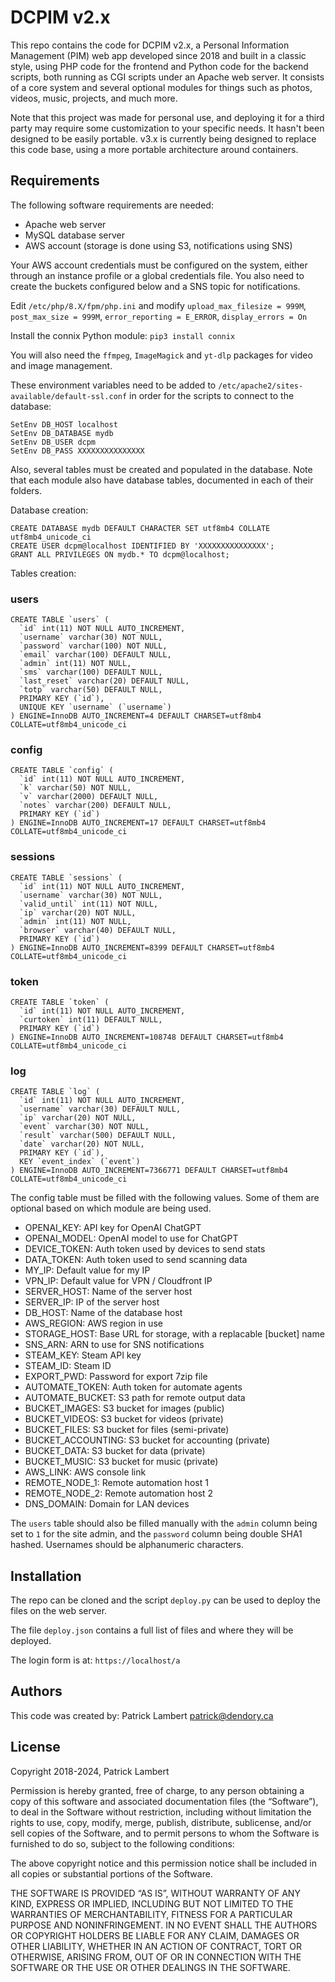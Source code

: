 # DCPIM v2.x

This repo contains the code for DCPIM v2.x, a Personal Information Management (PIM) web app developed since 2018 and built in a classic style, using PHP code for the frontend and Python code for the backend scripts, both running as CGI scripts under an Apache web server. It consists of a core system and several optional modules for things such as photos, videos, music, projects, and much more.

Note that this project was made for personal use, and deploying it for a third party may require some customization to your specific needs. It hasn't been designed to be easily portable. v3.x is currently being designed to replace this code base, using a more portable architecture around containers.


## Requirements

The following software requirements are needed:

* Apache web server
* MySQL database server
* AWS account (storage is done using S3, notifications using SNS)

Your AWS account credentials must be configured on the system, either through an instance profile or a global credentials file. You also need to create the buckets configured below and a SNS topic for notifications.

Edit `/etc/php/8.X/fpm/php.ini` and modify `upload_max_filesize = 999M`, `post_max_size = 999M`, `error_reporting = E_ERROR`, `display_errors = On`

Install the connix Python module: `pip3 install connix`

You will also need the `ffmpeg`, `ImageMagick` and `yt-dlp` packages for video and image management.

These environment variables need to be added to `/etc/apache2/sites-available/default-ssl.conf` in order for the scripts to connect to the database:

```
SetEnv DB_HOST localhost
SetEnv DB_DATABASE mydb
SetEnv DB_USER dcpm
SetEnv DB_PASS XXXXXXXXXXXXXXX
```

Also, several tables must be created and populated in the database. Note that each module also have database tables, documented in each of their folders.

Database creation:
```
CREATE DATABASE mydb DEFAULT CHARACTER SET utf8mb4 COLLATE utf8mb4_unicode_ci
CREATE USER dcpm@localhost IDENTIFIED BY 'XXXXXXXXXXXXXXX';
GRANT ALL PRIVILEGES ON mydb.* TO dcpm@localhost;
```

Tables creation:
### users
```
CREATE TABLE `users` (
  `id` int(11) NOT NULL AUTO_INCREMENT,
  `username` varchar(30) NOT NULL,
  `password` varchar(100) NOT NULL,
  `email` varchar(100) DEFAULT NULL,
  `admin` int(11) NOT NULL,
  `sms` varchar(100) DEFAULT NULL,
  `last_reset` varchar(20) DEFAULT NULL,
  `totp` varchar(50) DEFAULT NULL,
  PRIMARY KEY (`id`),
  UNIQUE KEY `username` (`username`)
) ENGINE=InnoDB AUTO_INCREMENT=4 DEFAULT CHARSET=utf8mb4 COLLATE=utf8mb4_unicode_ci
```

### config
```
CREATE TABLE `config` (
  `id` int(11) NOT NULL AUTO_INCREMENT,
  `k` varchar(50) NOT NULL,
  `v` varchar(2000) DEFAULT NULL,
  `notes` varchar(200) DEFAULT NULL,
  PRIMARY KEY (`id`)
) ENGINE=InnoDB AUTO_INCREMENT=17 DEFAULT CHARSET=utf8mb4 COLLATE=utf8mb4_unicode_ci
```

### sessions
```
CREATE TABLE `sessions` (
  `id` int(11) NOT NULL AUTO_INCREMENT,
  `username` varchar(30) NOT NULL,
  `valid_until` int(11) NOT NULL,
  `ip` varchar(20) NOT NULL,
  `admin` int(11) NOT NULL,
  `browser` varchar(40) DEFAULT NULL,
  PRIMARY KEY (`id`)
) ENGINE=InnoDB AUTO_INCREMENT=8399 DEFAULT CHARSET=utf8mb4 COLLATE=utf8mb4_unicode_ci
```

### token
```
CREATE TABLE `token` (
  `id` int(11) NOT NULL AUTO_INCREMENT,
  `curtoken` int(11) DEFAULT NULL,
  PRIMARY KEY (`id`)
) ENGINE=InnoDB AUTO_INCREMENT=108748 DEFAULT CHARSET=utf8mb4 COLLATE=utf8mb4_unicode_ci
```

### log
```
CREATE TABLE `log` (
  `id` int(11) NOT NULL AUTO_INCREMENT,
  `username` varchar(30) DEFAULT NULL,
  `ip` varchar(20) NOT NULL,
  `event` varchar(30) NOT NULL,
  `result` varchar(500) DEFAULT NULL,
  `date` varchar(20) NOT NULL,
  PRIMARY KEY (`id`),
  KEY `event_index` (`event`)
) ENGINE=InnoDB AUTO_INCREMENT=7366771 DEFAULT CHARSET=utf8mb4 COLLATE=utf8mb4_unicode_ci
```

The config table must be filled with the following values. Some of them are optional based on which module are being used.

* OPENAI_KEY: API key for OpenAI ChatGPT
* OPENAI_MODEL: OpenAI model to use for ChatGPT
* DEVICE_TOKEN: Auth token used by devices to send stats
* DATA_TOKEN: Auth token used to send scanning data
* MY_IP: Default value for my IP
* VPN_IP: Default value for VPN / Cloudfront IP
* SERVER_HOST: Name of the server host
* SERVER_IP: IP of the server host
* DB_HOST: Name of the database host
* AWS_REGION: AWS region in use
* STORAGE_HOST: Base URL for storage, with a replacable [bucket] name
* SNS_ARN: ARN to use for SNS notifications
* STEAM_KEY: Steam API key
* STEAM_ID: Steam ID
* EXPORT_PWD: Password for export 7zip file
* AUTOMATE_TOKEN: Auth token for automate agents
* AUTOMATE_BUCKET: S3 path for remote output data
* BUCKET_IMAGES: S3 bucket for images (public)
* BUCKET_VIDEOS: S3 bucket for videos (private)
* BUCKET_FILES: S3 bucket for files (semi-private)
* BUCKET_ACCOUNTING: S3 bucket for accounting (private)
* BUCKET_DATA: S3 bucket for data (private)
* BUCKET_MUSIC: S3 bucket for music (private)
* AWS_LINK: AWS console link
* REMOTE_NODE_1: Remote automation host 1
* REMOTE_NODE_2: Remote automation host 2
* DNS_DOMAIN: Domain for LAN devices

The `users` table should also be filled manually with the `admin` column being set to `1` for the site admin, and the `password` column being double SHA1 hashed. Usernames should be alphanumeric characters.


## Installation

The repo can be cloned and the script `deploy.py` can be used to deploy the files on the web server.

The file `deploy.json` contains a full list of files and where they will be deployed.

The login form is at: `https://localhost/a`


## Authors

This code was created by: Patrick Lambert patrick@dendory.ca


## License

Copyright 2018-2024, Patrick Lambert

Permission is hereby granted, free of charge, to any person obtaining a copy of this software and associated documentation files (the “Software”), to deal in the Software without restriction, including without limitation the rights to use, copy, modify, merge, publish, distribute, sublicense, and/or sell copies of the Software, and to permit persons to whom the Software is furnished to do so, subject to the following conditions:

The above copyright notice and this permission notice shall be included in all copies or substantial portions of the Software.

THE SOFTWARE IS PROVIDED “AS IS”, WITHOUT WARRANTY OF ANY KIND, EXPRESS OR IMPLIED, INCLUDING BUT NOT LIMITED TO THE WARRANTIES OF MERCHANTABILITY, FITNESS FOR A PARTICULAR PURPOSE AND NONINFRINGEMENT. IN NO EVENT SHALL THE AUTHORS OR COPYRIGHT HOLDERS BE LIABLE FOR ANY CLAIM, DAMAGES OR OTHER LIABILITY, WHETHER IN AN ACTION OF CONTRACT, TORT OR OTHERWISE, ARISING FROM, OUT OF OR IN CONNECTION WITH THE SOFTWARE OR THE USE OR OTHER DEALINGS IN THE SOFTWARE.

